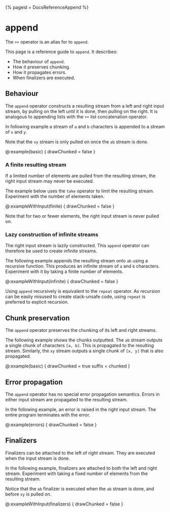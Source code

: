 {%
  pageid = DocsReferenceAppend
%}


# append

The `++` operator is an alias for to `append`.

This page is a reference guide to `append`. It describes:

 - The behaviour of `append`.
 - How it preserves chunking.
 - How it propagates errors.
 - When finalizers are executed.

## Behaviour

The `append` operator constructs a resulting stream from a left and right input stream, by pulling on the left until it is done, then pulling on the right. It is analogous to appending lists with the `++` list concatenation operator.

In following example a stream of `a` and `b` characters is appended to a stream of `x` and `y`.

Note that the `xy` stream is only pulled on once the `ab` stream is done. 

@:example(basic) {
  drawChunked = false
}

### A finite resulting stream

If a limited number of elements are pulled from the resulting stream, the right input stream may never be executed. 

The example below uses the `take` operator to limit the resulting stream. Experiment with the number of elements taken. 

@:exampleWithInput(finite) {
  drawChunked = false
}

Note that for two or fewer elements, the right input stream is never pulled on.


### Lazy construction of infinite streams

The right input stream is lazily constructed. This `append` operator can therefore be used to create infinite streams.

The following example appends the resulting stream onto `ab` using a recursive function. This produces an infinite stream of `a` and `b` characters. Experiment with it by taking a finite number of elements.

@:exampleWithInput(infinite) {
  drawChunked = false
}

Using `append` recursively is equivalent to the `repeat` operator. As recursion can be easliy misused to create stack-unsafe code, using `repeat` is preferred to explicit recursion.

## Chunk preservation

The `append` operator preserves the chunking of its left and right streams.

The following example shows the chunks outputted. The `ab` stream outputs a single chunk of characters `[a, b]`. This is propagated to the resulting stream. Similarly, the `xy` stream outputs a single chunk of `[x, y]` that is also propagated.

@:example(basic) {
  drawChunked = true
  suffix = chunked
}


## Error propagation

The `append` operator has no special error propagation semantics. Errors in either input stream are propagated to the resulting stream.

In the following example, an error is raised in the right input stream. The entire program terminates with the error.

@:example(errors) {
  drawChunked = false
}


## Finalizers

Finalizers can be attached to the left of right stream. They are executed when the input stream is done.

In the following example, finalizers are attached to both the left and right stream. Experiment with taking a fixed number of elements from the resulting stream.

Notice that the `ab` finalizer is executed when the `ab` stream is done, and before `xy` is pulled on.

@:exampleWithInput(finalizers) {
  drawChunked = false
}
